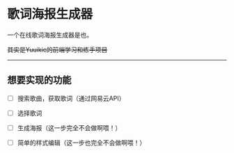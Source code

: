 # 歌词海报生成器

一个在线歌词海报生成器是也。

~~其实是Yuuikic的前端学习和练手项目~~

---

## 想要实现的功能

- [ ] 搜索歌曲，获取歌词（通过网易云API）
- [ ] 选择歌词
- [ ] 生成海报（这一步完全不会做啊喂！）
- [ ] 简单的样式编辑（这一步也完全不会做啊喂！）

